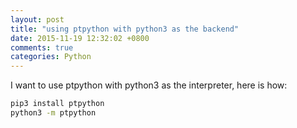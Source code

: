 ```yaml
---
layout: post
title: "using ptpython with python3 as the backend"
date: 2015-11-19 12:32:02 +0800
comments: true
categories: Python
---
```

I want to use ptpython with python3 as the interpreter, here is how:

```sh
pip3 install ptpython
python3 -m ptpython
```
